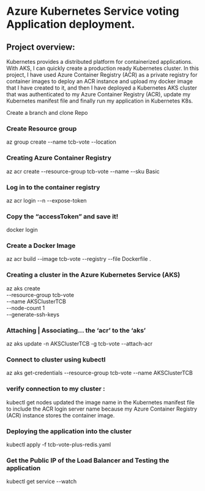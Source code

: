 # Azure Kubernetes Service voting Application deployment.
  ## Project overview:
  Kubernetes provides a distributed platform for containerized applications. With AKS, I can quickly create a production ready Kubernetes cluster. In this project, I have used Azure Container Registry (ACR) as a private registry for container images to deploy an ACR instance and upload my docker image that I have created to it, and then I have deployed a Kubernetes AKS cluster that was authenticated to my Azure Container Registry (ACR), update my Kubernetes manifest file and 
finally run my application in Kubernetes K8s.

Create a branch and clone Repo
### Create Resource group
az group create --name tcb-vote --location <region>
### Creating Azure Container Registry
az acr create --resource-group tcb-vote --name <acrName> --sku Basic
### Log in to the container registry
az acr login --n <acrName> --expose-token
### Copy the “accessToken” and save it!
docker login <acrName> 
### Create a Docker Image
az acr build --image tcb-vote --registry <acrName>  --file Dockerfile .
### Creating a cluster in the Azure Kubernetes Service (AKS)
az aks create \
--resource-group tcb-vote \
--name AKSClusterTCB \
--node-count 1 \
--generate-ssh-keys
### Attaching | Associating… the ‘acr’ to the ‘aks’
az aks update -n AKSClusterTCB -g tcb-vote --attach-acr <acrName>  
### Connect to cluster using kubectl
az aks get-credentials --resource-group tcb-vote --name AKSClusterTCB
### verify connection to my cluster :
kubectl get nodes
updated the image name in the Kubernetes manifest file to include the ACR login server name because my Azure Container Registry (ACR) instance stores the container image.
### Deploying the application into the cluster
kubectl apply -f tcb-vote-plus-redis.yaml
### Get the Public IP of the Load Balancer and Testing the application
kubectl get service --watch
